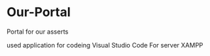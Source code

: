 # Our-Portal
Portal for our asserts

used application for codeing Visual Studio Code
For server XAMPP 

